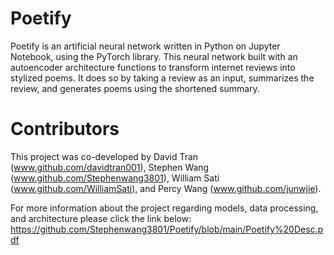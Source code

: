 # Poetify
Poetify is an artificial neural network written in Python on Jupyter Notebook, using the PyTorch library. This neural network built with an autoencoder architecture functions to transform internet reviews into stylized poems. It does so by taking a review as an input, summarizes the review, and generates poems using the shortened summary.

# Contributors
This project was co-developed by David Tran (www.github.com/davidtran001), Stephen Wang (www.github.com/Stephenwang3801), William Sati (www.github.com/WilliamSati), and Percy Wang (www.github.com/junwjie).

For more information about the project regarding models, data processing, and architecture please click the link below: https://github.com/Stephenwang3801/Poetify/blob/main/Poetify%20Desc.pdf
